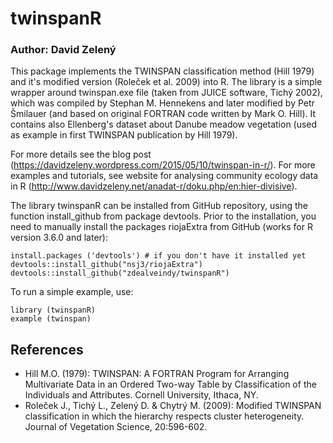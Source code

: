 # twinspanR

### Author: David Zelený

This package implements the TWINSPAN classification method (Hill 1979) and it's modified version (Roleček et al. 2009) into R. The library is a simple wrapper around twinspan.exe file (taken from JUICE software, Tichý 2002), which was compiled by Stephan M. Hennekens and later modified by Petr Šmilauer (and based on original FORTRAN code written by Mark O. Hill). It contains also Ellenberg's dataset about Danube meadow vegetation (used as example in first TWINSPAN publication by Hill 1979).

For more details see the blog post (https://davidzeleny.wordpress.com/2015/05/10/twinspan-in-r/). For more examples and tutorials, see website for analysing community ecology data in R (http://www.davidzeleny.net/anadat-r/doku.php/en:hier-divisive).

The library twinspanR can be installed from GitHub repository, using the function install_github from package devtools. Prior to the installation, you need to manually install the packages riojaExtra from GitHub (works for R version 3.6.0 and later):

```{r}
install.packages ('devtools') # if you don't have it installed yet
devtools::install_github("nsj3/riojaExtra")
devtools::install_github("zdealveindy/twinspanR")
```

To run a simple example, use:
```{r}
library (twinspanR)
example (twinspan)
```

## References
* Hill M.O. (1979): TWINSPAN: A FORTRAN Program for Arranging Multivariate Data in an Ordered Two-way Table by Classification of the Individuals and Attributes. Cornell University, Ithaca, NY.
* Roleček J., Tichý L., Zelený D. & Chytrý M. (2009): Modified TWINSPAN classification in which the hierarchy respects cluster heterogeneity. Journal of Vegetation Science, 20:596-602.
